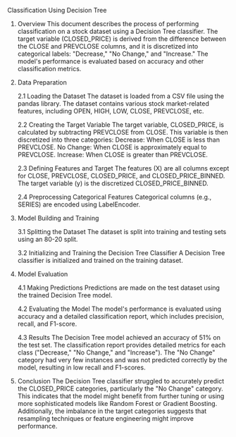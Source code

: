Classification Using Decision Tree
1. Overview
This document describes the process of performing classification on a stock dataset using a Decision Tree classifier. The target variable (CLOSED_PRICE) is derived from the difference between the CLOSE and PREVCLOSE columns, and it is discretized into categorical labels: "Decrease," "No Change," and "Increase." The model's performance is evaluated based on accuracy and other classification metrics.

2. Data Preparation

    2.1 Loading the Dataset
    The dataset is loaded from a CSV file using the pandas library. The dataset contains various stock market-related features, including OPEN, HIGH, LOW, CLOSE, PREVCLOSE, etc.

    2.2 Creating the Target Variable
    The target variable, CLOSED_PRICE, is calculated by subtracting PREVCLOSE from CLOSE. This variable is then discretized into three categories:
    Decrease: When CLOSE is less than PREVCLOSE.
    No Change: When CLOSE is approximately equal to PREVCLOSE.
    Increase: When CLOSE is greater than PREVCLOSE.
    
    2.3 Defining Features and Target
    The features (X) are all columns except for CLOSE, PREVCLOSE, CLOSED_PRICE, and CLOSED_PRICE_BINNED. The target variable (y) is the discretized CLOSED_PRICE_BINNED.
    
    2.4 Preprocessing Categorical Features
    Categorical columns (e.g., SERIES) are encoded using LabelEncoder.

3. Model Building and Training

    3.1 Splitting the Dataset
    The dataset is split into training and testing sets using an 80-20 split.
    
    3.2 Initializing and Training the Decision Tree Classifier
    A Decision Tree classifier is initialized and trained on the training dataset.

4. Model Evaluation

    4.1 Making Predictions
    Predictions are made on the test dataset using the trained Decision Tree model.
    
    4.2 Evaluating the Model
    The model's performance is evaluated using accuracy and a detailed classification report, which includes precision, recall, and F1-score.
    
    4.3 Results
    The Decision Tree model achieved an accuracy of 51% on the test set. The classification report provides detailed metrics for each class ("Decrease," "No Change," and "Increase"). 
    The "No Change" category had very few instances and was not predicted correctly by the model, resulting in low recall and F1-scores.

5. Conclusion
    The Decision Tree classifier struggled to accurately predict the CLOSED_PRICE categories, particularly the "No Change" category. This indicates that the model might benefit from
    further tuning or using more sophisticated models like Random Forest or Gradient Boosting. Additionally, the imbalance in the target categories suggests that resampling techniques
    or feature engineering might improve performance.

